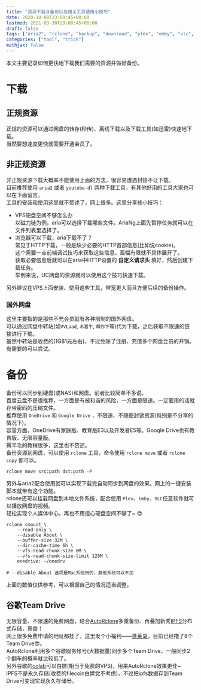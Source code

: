 ```yaml
---
title: "资源下载与备份以及相关工具使用小技巧"
date: 2020-10-08T23:08:45+08:00
lastmod: 2021-03-30T23:08:45+08:00
draft: false
tags: ["aria2", "rclone", "backup", "download", "plex", "emby", "vlc", "video", "team drive", "autorclone", "colab", "ipfs"]
categories: ["tool", "trick"]
mathjax: false
---
```


本文主要记录如何更快地下载我们需要的资源并做好备份。  
<!--more-->

# 下载

## 正规资源
正规的资源可以通过网盘的转存(秒传)、离线下载以及下载工具(如迅雷)快速地下载。  
当然要想速度更快就需要开通会员了。  

## 非正规资源
非正规资源下载大概率不能使用上面的方法，很容易遭遇封锁不让下载。  
目前推荐使用 `aria2` 或者 `youtube-dl` 两种下载工具，有其他好用的工具大家也可以在下面留言。  
工具的安装和使用这里就不赘述了，网上很多。这里分享些小技巧：  
- VPS硬盘空间不够怎么办  
  以磁力链为例，aria可以选择下载哪些文件。AriaNg上面先暂停任务就可以在文件列表里选择了。  
- 浏览器可以下载，aria下载不了？  
  常见于HTTP下载，一般是缺少必要的HTTP首部信息(比如说cookie)。  
  这个需要一点前端调试技巧来获取这些信息，篇幅有限就不具体展开了。  
  获取必要信息后就可以在aria中HTTP设置的 **自定义请求头** 填好，然后创建下载任务。  
  举例来说，UC网盘的资源就可以使用这个技巧快速下载。  

另外建议在VPS上面安装、使用这些工具，带宽更大而且方便后续的备份操作。  

### 国外网盘
这里主要指的是那些不充会员就有各种限制的国外网盘。  
可以通过网盘中转站(如`VVLoad`, `木薯牛`, `帮你下`等)代为下载，之后获取不限速的链接进行下载。  
虽然中转站是收费的(1GB1元左右)，不过免除了注册、充值多个网盘会员的开销。有需要的可以尝试。  

# 备份
备份可以同步到硬盘(或NAS)和网盘。前者比较简单不多说。  
百度云盘不是很推荐，一方面是有被和谐的风险，一方面是限速。一定要用的话就存带密码的压缩文件。  
推荐使用 `OneDrive` 和 `Google Drive` ，不限速、不随便封锁资源(特别是不分享的情况下)。  
容量方面，OneDrive有家庭版、教育版E3以及开发者E5等。Google Drive也有教育版、无限容量版。  
褥羊毛的教程很多，这里也不赘述。  
备份资源到网盘，可以使用 `rclone` 工具，命令使用 `rclone move` 或者 `rclone copy` 都可以。  
```shell
rclone move src:path dst:path -P
```
另外与aria2配合使用就可以实现下载完自动同步到网盘的效果。网上的一键安装脚本就带有这个功能。  
rclone还可以挂载网盘到本地文件系统，配合使用 `Plex`、`Emby`、`VLC`任意软件就可以播放网盘的视频。  
轻松实现个人媒体中心，再也不用担心硬盘空间不够了~ :heart_eyes:  
```shell
rclone cmount \
	--read-only \
	--disable About \
	--buffer-size 32M \
	--dir-cache-time 6h \
	--vfs-read-chunk-size 8M \
	--vfs-read-chunk-size-limit 128M \
	onedrive: ~/onedrv

# --disable About 选项是Mac系统用的，其他系统可以不加
```
上面的数值仅供参考，可以根据自己的情况适当调整。  

## 谷歌Team Drive
无限容量、不限速的免费网盘，结合[AutoRclone](https://github.com/xyou365/AutoRclone)多重备份、再叠加新秀[IPFS](https://ipfs.io)分布式存储，真香！  
网上很多免费申请的地址都挂了，这里发个小福利——[蓬莱岛](https://penglai.ga)，目前已经撸了8个Team Drive:sunglasses:。  
AutoRclone利用多个谷歌服务帐号(大数据量)同步多个Team Drive，一般同步2个翻车的概率就比较低了。  
另外谷歌的[colab](https://colab.research.google.com)可以白嫖(相当于免费的VPS)，用来AutoRclone效果更佳~  
IPFS不是永久存储(收费的filecoin白嫖党不考虑)，不过把ipfs数据存到Team Drive可变现实现永久存储:sunglasses:。  

